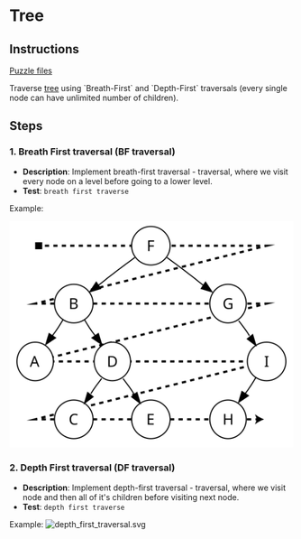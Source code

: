 # Tree

## Instructions

[Puzzle files](.)

Traverse [tree](https://en.wikipedia.org/wiki/Tree_(data_structure)) using `Breath-First` and `Depth-First` traversals (every single node
can have unlimited number of children).

## Steps

### 1. Breath First traversal (BF traversal)

* **Description**: Implement breath-first traversal - traversal, where we visit every node on a level before going to a lower
  level.
* **Test**: `breath first traverse`

Example:

![breadth_first_traversal.svg](misc/breadth_first_traversal.svg)

### 2. Depth First traversal (DF traversal)

* **Description**: Implement depth-first traversal - traversal, where we visit node and then all of it's children before visiting next
  node.
* **Test**: `depth first traverse`

Example:
![depth_first_traversal.svg](misc/depth_first_traversal.svg)

